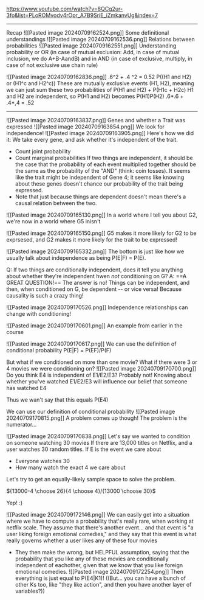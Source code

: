 https://www.youtube.com/watch?v=8QCg2ur-3fo&list=PLoROMvodv4rOpr_A7B9SriE_iZmkanvUg&index=7

-------

Recap
![[Pasted image 20240709162524.png]]
Some definitional understandings
![[Pasted image 20240709162536.png]]
Relations between probabilities
![[Pasted image 20240709162551.png]]
Understanding probability or OR (in case of mutual exclusion: Add, in case of mutual inclusion, we do A+B-AandB) and in AND (in case of exclusive, multiply, in case of not exclusive use chain rule)

![[Pasted image 20240709162836.png]]
.6^2 + .4 ^2 = 0.52
P((H1 and H2) or (H1^c and H2^c))
These are mutually exclusive events (H1, H2), meaning we can just sum these two probabilities of 
P(H1 and H2) + P(H1c + H2c)
H1 and H2 are independent, so P(H1 and H2) becomes P(H1)P(H2)
.6*.6 + .4*,4 = .52

----

![[Pasted image 20240709163837.png]]
Genes and whether a Trait was expressed
![[Pasted image 20240709163854.png]]
We look for independence!
![[Pasted image 20240709163905.png]]
Here's how we did it: We take every gene, and ask whether it's independent of the trait.
- Count joint probability
- Count marginal probabilities
If two things are independent, it should be the case that the probability of each event multiplied together should be the same as the probability of the "AND" (think: coin tosses).
It seems like the trait might be independent of Gene 4; it seems like knowing about these genes doesn't chance our probability of the trait being expressed.
- Note that just because things are dependent doesn't mean there's a causal relation between the two.

![[Pasted image 20240709165130.png]]
In a world where I tell you about G2, we're now in a world where G5 inisn't 

![[Pasted image 20240709165150.png]]
G5 makes it more likely for G2 to be exprsesed, and G2 makes it more likely for the trait to be expressed!

![[Pasted image 20240709165332.png]]
The bottom is just like how we usually talk about independence as being P(E|F) = P(E).

Q: If two things are conditionally independent, does it tell you anything about whether they're independent hwen *not* conditioning on G?
A: ==A GREAT QUESTION!== The answer is no! Things can be independent, and then, when conditioned on G, be dependent -- or vice versa! Because causality is such a crazy thing!

![[Pasted image 20240709170526.png]]
Independence relationships can change with conditioning!


![[Pasted image 20240709170601.png]]
An example from earlier in the course

![[Pasted image 20240709170617.png]]
We can use the definition of conditional probability P(E|F) = P(EF)/P(F)

But what if we conditioned on more than one movie? What if there were 3 or 4 movies we were conditioning on?
![[Pasted image 20240709170700.png]]
Do you think E4 is independent of E1/E2/E3? Probably not! Knowing about whether you've watched E1/E2/E3 will influence our belief that someone has watched E4

Thus we wan't say that this equals P(E4)

We can use our definition of conditional probability
![[Pasted image 20240709170815.png]]
A problem comes up though! The problem is the numerator...

![[Pasted image 20240709170838.png]]
Let's say we wanted to condition on someone watching 30 movies
If there are 13,000 titles on Netflix, and a user watches 30 random titles.
If E is the event we care about
- Everyone watches 30
- How many watch the exact 4 we care about

Let's try to get an equally-likely sample space to solve the problem.


${13000-4 \choose 26}{4 \choose 4}/{13000 \choose 30}$

Yep! :) 

![[Pasted image 20240709172146.png]]
We can easily get into a situation where we have to compute a probability that's really rare, when working at netflix scale.
They assume that there's another event... and that event is "a user liking foreign emotional comedies," and they say that this event is what really governs whether a user likes any of these four movies
- They then make the wrong, but HELPFUL assumption, saying that the probability that you like any of these movies are conditionally independent of eachother, given that we know that you like foreign emotional comedies.
![[Pasted image 20240709172254.png]]
Then everything is just equal to P(E4|K1)!
((But... you can have a bunch of other Ks too, like "they like action", and then you have another layer of variables?))


